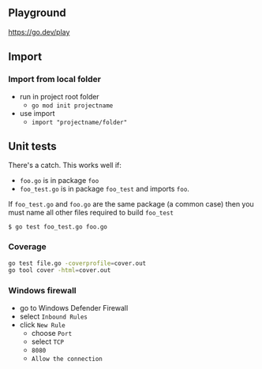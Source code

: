 ## Playground

https://go.dev/play

## Import

### Import from local folder

- run in project root folder
  - `go mod init projectname`
- use import
  - `import "projectname/folder"`

## Unit tests

There's a catch. This works well if:

- `foo.go` is in package `foo`
- `foo_test.go` is in package `foo_test` and imports `foo`.

If `foo_test.go` and `foo.go` are the same package (a common case) then you must name all other files required to build `foo_test`

`$ go test foo_test.go foo.go`

### Coverage

```bash
go test file.go -coverprofile=cover.out
go tool cover -html=cover.out
```

### Windows firewall

- go to Windows Defender Firewall
- select `Inbound Rules`
- click `New Rule`
  - choose `Port`
  - select `TCP`
  - `8080`
  - `Allow the connection`
